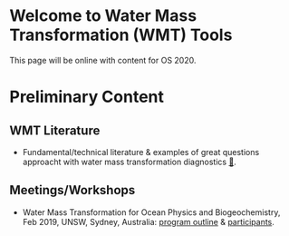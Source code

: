 # Welcome to Water Mass Transformation (WMT) Tools

This page will be online with content for OS 2020.

# Preliminary Content

## WMT Literature
* Fundamental/technical literature & examples of great questions approacht with water mass transformation diagnostics [:link:](./literature/).

## Meetings/Workshops
* Water Mass Transformation for Ocean Physics and Biogeochemistry, Feb 2019, UNSW, Sydney, Australia: [program outline](https://www.maths.unsw.edu.au/events/2019-02/water-mass-transformation-for-ocean-physics-and-biogeochemistry) & [participants](src/wmt_workshop_2019.jpg).

